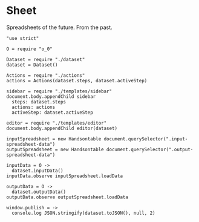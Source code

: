 Sheet
=====

Spreadsheets of the future. From the past.

    "use strict"

    O = require "o_0"

    Dataset = require "./dataset"
    dataset = Dataset()

    Actions = require "./actions"
    actions = Actions(dataset.steps, dataset.activeStep)

    sidebar = require "./templates/sidebar"
    document.body.appendChild sidebar
      steps: dataset.steps
      actions: actions
      activeStep: dataset.activeStep

    editor = require "./templates/editor"
    document.body.appendChild editor(dataset)

    inputSpreadsheet = new Handsontable document.querySelector(".input-spreadsheet-data")
    outputSpreadsheet = new Handsontable document.querySelector(".output-spreadsheet-data")

    inputData = O ->
      dataset.inputData()
    inputData.observe inputSpreadsheet.loadData

    outputData = O ->
      dataset.outputData()
    outputData.observe outputSpreadsheet.loadData

    window.publish = ->
      console.log JSON.stringify(dataset.toJSON(), null, 2)
